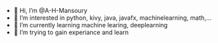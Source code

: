 - 👋 Hi, I’m @A-H-Mansoury
- 👀 I’m interested in python, kivy, java, javafx, machinelearning, math,...
- 🌱 I’m currently learning machine learing, deeplearning
- 💞️ I’m trying to gain experiance and learn
